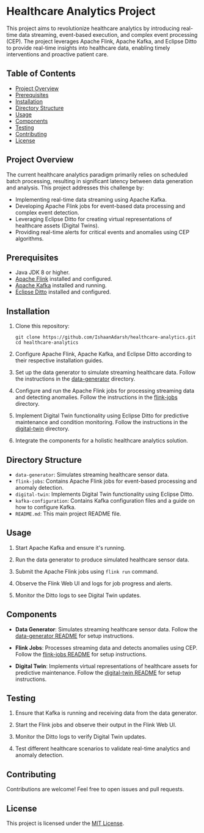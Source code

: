 # Healthcare Analytics Project

This project aims to revolutionize healthcare analytics by introducing real-time data streaming, event-based execution, and complex event processing (CEP). The project leverages Apache Flink, Apache Kafka, and Eclipse Ditto to provide real-time insights into healthcare data, enabling timely interventions and proactive patient care.

## Table of Contents

- [Project Overview](#project-overview)
- [Prerequisites](#prerequisites)
- [Installation](#installation)
- [Directory Structure](#directory-structure)
- [Usage](#usage)
- [Components](#components)
- [Testing](#testing)
- [Contributing](#contributing)
- [License](#license)

## Project Overview

The current healthcare analytics paradigm primarily relies on scheduled batch processing, resulting in significant latency between data generation and analysis. This project addresses this challenge by:
- Implementing real-time data streaming using Apache Kafka.
- Developing Apache Flink jobs for event-based data processing and complex event detection.
- Leveraging Eclipse Ditto for creating virtual representations of healthcare assets (Digital Twins).
- Providing real-time alerts for critical events and anomalies using CEP algorithms.

## Prerequisites

- Java JDK 8 or higher.
- [Apache Flink](https://flink.apache.org/) installed and configured.
- [Apache Kafka](https://kafka.apache.org/) installed and running.
- [Eclipse Ditto](https://www.eclipse.org/ditto/) installed and configured.

## Installation

1. Clone this repository:
   ```shell
   git clone https://github.com/IshaanAdarsh/healthcare-analytics.git
   cd healthcare-analytics
   ```

2. Configure Apache Flink, Apache Kafka, and Eclipse Ditto according to their respective installation guides.

3. Set up the data generator to simulate streaming healthcare data. Follow the instructions in the [data-generator](data-generator/README.md) directory.

4. Configure and run the Apache Flink jobs for processing streaming data and detecting anomalies. Follow the instructions in the [flink-jobs](flink-jobs/README.md) directory.

5. Implement Digital Twin functionality using Eclipse Ditto for predictive maintenance and condition monitoring. Follow the instructions in the [digital-twin](digital-twin/README.md) directory.

6. Integrate the components for a holistic healthcare analytics solution.

## Directory Structure

- `data-generator`: Simulates streaming healthcare sensor data.
- `flink-jobs`: Contains Apache Flink jobs for event-based processing and anomaly detection.
- `digital-twin`: Implements Digital Twin functionality using Eclipse Ditto.
- `kafka-configuration`: Contains Kafka configuration files and a guide on how to configure Kafka.
- `README.md`: This main project README file.

## Usage

1. Start Apache Kafka and ensure it's running.

2. Run the data generator to produce simulated healthcare sensor data.

3. Submit the Apache Flink jobs using `flink run` command.

4. Observe the Flink Web UI and logs for job progress and alerts.

5. Monitor the Ditto logs to see Digital Twin updates.

## Components

- **Data Generator**: Simulates streaming healthcare sensor data. Follow the [data-generator README](data-generator/README.md) for setup instructions.

- **Flink Jobs**: Processes streaming data and detects anomalies using CEP. Follow the [flink-jobs README](flink-jobs/README.md) for setup instructions.

- **Digital Twin**: Implements virtual representations of healthcare assets for predictive maintenance. Follow the [digital-twin README](digital-twin/README.md) for setup instructions.

## Testing

1. Ensure that Kafka is running and receiving data from the data generator.

2. Start the Flink jobs and observe their output in the Flink Web UI.

3. Monitor the Ditto logs to verify Digital Twin updates.

4. Test different healthcare scenarios to validate real-time analytics and anomaly detection.

## Contributing

Contributions are welcome! Feel free to open issues and pull requests.

## License

This project is licensed under the [MIT License](LICENSE).
